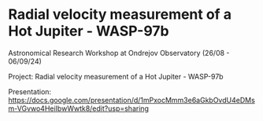 # Radial velocity measurement of a Hot Jupiter - WASP-97b

Astronomical Research Workshop at Ondrejov Observatory (26/08 - 06/09/24)

Project: Radial velocity measurement of a Hot Jupiter - WASP-97b

Presentation: https://docs.google.com/presentation/d/1mPxocMmm3e6aGkbOvdU4eDMsm-VGvwo4HeiIbwWwtk8/edit?usp=sharing
